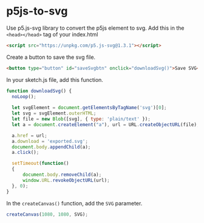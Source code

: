 # p5js-to-svg

Use p5.js-svg library to convert the p5js element to svg. Add this in the `<head></head>` tag of your index.html

```html
<script src="https://unpkg.com/p5.js-svg@1.3.1"></script>
```

Create a button to save the svg file.
```html
<button type="button" id="saveSvgbtn" onclick="downloadSvg()">Save SVG</button>
```

In your sketch.js file, add this function.
```js
function downloadSvg() {
  noLoop();
  
  let svgElement = document.getElementsByTagName('svg')[0];
  let svg = svgElement.outerHTML;
  let file = new Blob([svg], { type: 'plain/text' });
  let a = document.createElement("a"), url = URL.createObjectURL(file);

  a.href = url;
  a.download = 'exported.svg';    
  document.body.appendChild(a);
  a.click();

  setTimeout(function() 
  {
      document.body.removeChild(a);
      window.URL.revokeObjectURL(url);  
  }, 0); 
}
```

In the `createCanvas()` function, add the `SVG` parameter.
```js
createCanvas(1080, 1080, SVG);
```
